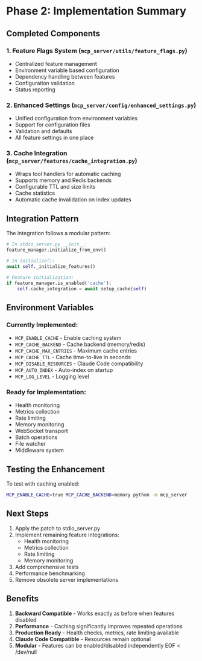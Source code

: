 # Phase 2: Implementation Summary

## Completed Components

### 1. Feature Flags System (`mcp_server/utils/feature_flags.py`)
- Centralized feature management
- Environment variable based configuration
- Dependency handling between features
- Configuration validation
- Status reporting

### 2. Enhanced Settings (`mcp_server/config/enhanced_settings.py`)
- Unified configuration from environment variables
- Support for configuration files
- Validation and defaults
- All feature settings in one place

### 3. Cache Integration (`mcp_server/features/cache_integration.py`)
- Wraps tool handlers for automatic caching
- Supports memory and Redis backends
- Configurable TTL and size limits
- Cache statistics
- Automatic cache invalidation on index updates

## Integration Pattern

The integration follows a modular pattern:

```python
# In stdio_server.py __init__:
feature_manager.initialize_from_env()

# In initialize():
await self._initialize_features()

# Feature initialization:
if feature_manager.is_enabled('cache'):
    self.cache_integration = await setup_cache(self)
```

## Environment Variables

### Currently Implemented:
- `MCP_ENABLE_CACHE` - Enable caching system
- `MCP_CACHE_BACKEND` - Cache backend (memory/redis)
- `MCP_CACHE_MAX_ENTRIES` - Maximum cache entries
- `MCP_CACHE_TTL` - Cache time-to-live in seconds
- `MCP_DISABLE_RESOURCES` - Claude Code compatibility
- `MCP_AUTO_INDEX` - Auto-index on startup
- `MCP_LOG_LEVEL` - Logging level

### Ready for Implementation:
- Health monitoring
- Metrics collection
- Rate limiting
- Memory monitoring
- WebSocket transport
- Batch operations
- File watcher
- Middleware system

## Testing the Enhancement

To test with caching enabled:
```bash
MCP_ENABLE_CACHE=true MCP_CACHE_BACKEND=memory python -m mcp_server
```

## Next Steps

1. Apply the patch to stdio_server.py
2. Implement remaining feature integrations:
   - Health monitoring
   - Metrics collection
   - Rate limiting
   - Memory monitoring
3. Add comprehensive tests
4. Performance benchmarking
5. Remove obsolete server implementations

## Benefits

1. **Backward Compatible** - Works exactly as before when features disabled
2. **Performance** - Caching significantly improves repeated operations
3. **Production Ready** - Health checks, metrics, rate limiting available
4. **Claude Code Compatible** - Resources remain optional
5. **Modular** - Features can be enabled/disabled independently
EOF < /dev/null
